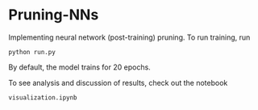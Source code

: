 # Pruning-NNs
Implementing neural network (post-training) pruning. To run training, run
```
python run.py
```
By default, the model trains for 20 epochs.

To see analysis and discussion of results, check out the notebook 
```
visualization.ipynb
```
